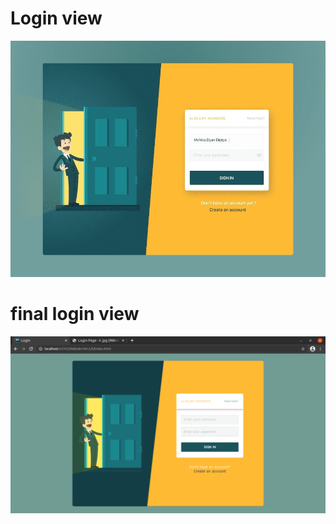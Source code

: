 # Login view
![login view](images/Login%20Page%20-%204%20.jpg)

# final login view
![final login view](images/final.png)
